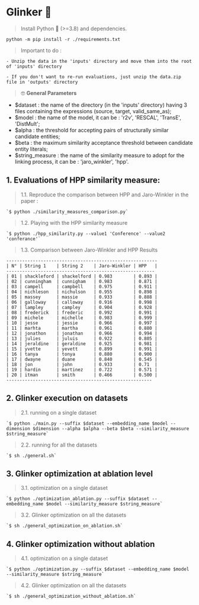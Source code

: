 # Glinker :dizzy:

> Install Python :snake: (>=3.8) and dependencies.

`python -m pip install -r ./requirements.txt`

> Important to do :

    - Unzip the data in the 'inputs' directory and move them into the root of 'inputs' directory

    - If you don't want to re-run evaluations, just unzip the data.zip file in 'outputs' directory

> :nerd_face: <strong>General Parameters</strong>

- $dataset : the name of the directory (in the 'inputs' directory) having 3 files containing the expressions (source, target, valid_same_as);
- $model : the name of the model, it can be : 'r2v', 'RESCAL', 'TransE', 'DistMult';
- $alpha : the threshold for accepting pairs of structurally similar candidate entities;
- $beta : the maximum similarity acceptance threshold between candidate entity literals;
- $string_measure : the name of the similarity measure to adopt for the linking process, it can be : 'jaro_winkler', 'hpp'.

## 1. Evaluations of HPP similarity measure:

> 1.1. Reproduce the comparison between HPP and Jaro-Winkler in the paper :

    `$ python ./similarity_measures_comparison.py`

> 1.2. Playing with the HPP similarity measure

    `$ python ./hpp_similarity.py --value1 'Conference' --value2 'conferance'`

> 1.3. Comparison between Jaro-Winkler and HPP Results

    ---------------------------------------------------------
    | N° | String 1    | String 2    | Jaro-Winkler | HPP   |
    --------------------------------------------------------
    | 01 | shackleford | shackelford | 0.983        | 0.893 |
    | 02 | cunningham  | cunnigham   | 0.983        | 0.871 |
    | 03 | campell     | campbell    | 0.975        | 0.911 |
    | 04 | nichleson   | nichulson   | 0.955        | 0.898 |
    | 05 | massey      | massie      | 0.933        | 0.888 |
    | 06 | galloway    | calloway    | 0.916        | 0.998 |
    | 07 | lampley     | campley     | 0.904        | 0.928 |
    | 08 | frederick   | frederic    | 0.992        | 0.991 |
    | 09 | michele     | michelle    | 0.983        | 0.999 |
    | 10 | jesse       | jessie      | 0.966        | 0.997 |
    | 11 | marhta      | martha      | 0.961        | 0.880 |
    | 12 | jonathon    | jonathan    | 0.966        | 0.994 |
    | 13 | julies      | juluis      | 0.922        | 0.805 |
    | 14 | jeraldine   | geraldine   | 0.925        | 0.981 |
    | 15 | yvette      | yevett      | 0.899        | 0.991 |
    | 16 | tanya       | tonya       | 0.880        | 0.900 |
    | 17 | dwayne      | duane       | 0.840        | 0.545 |
    | 18 | jon         | john        | 0.933        | 0.71  |
    | 19 | hardin      | martinez    | 0.722        | 0.571 |
    | 20 | itman       | smith       | 0.466        | 0.500 |
    -------------------------------------------------------

## 2. Glinker execution on datasets

> 2.1. running on a single dataset

    `$ python ./main.py --suffix $dataset --embedding_name $model --dimension $dimension --alpha $alpha --beta $beta --similarity_measure $string_measure`

> 2.2. running for all the datasets

    `$ sh ./general.sh`

## 3. Glinker optimization at ablation level

> 3.1. optimization on a single dataset

    `$ python ./optimization_ablation.py --suffix $dataset --embedding_name $model --similarity_measure $string_measure`

> 3.2. Glinker optimization on all the datasets

    `$ sh ./general_optimization_on_ablation.sh`

## 4. Glinker optimization without ablation

> 4.1. optimization on a single dataset

    `$ python ./optimization.py --suffix $dataset --embedding_name $model --similarity_measure $string_measure`

> 4.2. Glinker optimization on all the datasets

    `$ sh ./general_optimization_without_ablation.sh`

